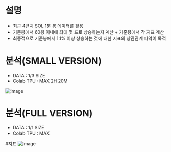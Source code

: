 # 설명
- 최근 4년치 SOL 1분 봉 데이터를 활용
- 기준봉에서 60봉 이내에 최대 몇 프로 상승하는지 계산 + 기준봉에서 각 지표 계산
- 최종적으로 기준봉에서 1.1% 이상 상승하는 것에 대한 지표의 상관관계 파악이 목적

# 분석(SMALL VERSION)
- DATA : 1/3 SIZE
- Colab TPU : MAX 2H 20M
  
![image](https://github.com/user-attachments/assets/5811cc69-94ba-4ecf-b958-ba65aefea6ed)

# 분석(FULL VERSION)
- DATA : 1/1 SIZE
- Colab TPU : MAX 

#지표
![image](https://github.com/user-attachments/assets/4f39bf82-eb18-487a-8b38-c6b28ed25850)
